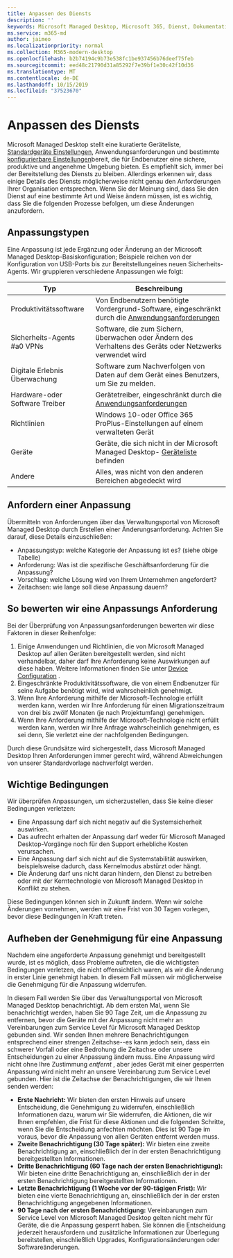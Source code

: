 ```yaml
---
title: Anpassen des Diensts
description: ''
keywords: Microsoft Managed Desktop, Microsoft 365, Dienst, Dokumentation
ms.service: m365-md
author: jaimeo
ms.localizationpriority: normal
ms.collection: M365-modern-desktop
ms.openlocfilehash: b2b74194c9b73e538fc1be937456b76deef75feb
ms.sourcegitcommit: eed48c21790d31a85292f7e39bf1e30c42f10d36
ms.translationtype: MT
ms.contentlocale: de-DE
ms.lasthandoff: 10/15/2019
ms.locfileid: "37523670"
---
```

# <a name="customize-the-service"></a>Anpassen des Diensts

Microsoft Managed Desktop stellt eine kuratierte Geräteliste, [Standardgeräte Einstellungen](device-policies.md), Anwendungsanforderungen und bestimmte [konfigurierbare Einstellungen](../working-with-managed-desktop/config-setting-overview.md)bereit, die für Endbenutzer eine sichere, produktive und angenehme Umgebung bieten. Es empfiehlt sich, immer bei der Bereitstellung des Diensts zu bleiben. Allerdings erkennen wir, dass einige Details des Diensts möglicherweise nicht genau den Anforderungen Ihrer Organisation entsprechen. Wenn Sie der Meinung sind, dass Sie den Dienst auf eine bestimmte Art und Weise ändern müssen, ist es wichtig, dass Sie die folgenden Prozesse befolgen, um diese Änderungen anzufordern.

 
## <a name="types-of-customizations"></a>Anpassungstypen
Eine Anpassung ist jede Ergänzung oder Änderung an der Microsoft Managed Desktop-Basiskonfiguration; Beispiele reichen von der Konfiguration von USB-Ports bis zur Bereitstellungeines neuen Sicherheits-Agents. Wir gruppieren verschiedene Anpassungen wie folgt:


|Typ  |Beschreibung  |
|---------|---------|
|Produktivitätssoftware     |  Von Endbenutzern benötigte Vordergrund-Software, eingeschränkt durch die [Anwendungsanforderungen](mmd-app-requirements.md)       |
|Sicherheits-Agents #a0 VPNs     |  Software, die zum Sichern, überwachen oder Ändern des Verhaltens des Geräts oder Netzwerks verwendet wird       |
|Digitale Erlebnis Überwachung     |  Software zum Nachverfolgen von Daten auf dem Gerät eines Benutzers, um Sie zu melden.       |
|Hardware-oder Software Treiber     |   Gerätetreiber, eingeschränkt durch die [Anwendungsanforderungen](mmd-app-requirements.md)      |
|Richtlinien     | Windows 10-oder Office 365 ProPlus-Einstellungen auf einem verwalteten Gerät        |
|Geräte     | Geräte, die sich nicht in der Microsoft Managed Desktop- [Geräteliste](device-list.md) befinden        |
|Andere     |  Alles, was nicht von den anderen Bereichen abgedeckt wird       |



 
## <a name="request-a-customization"></a>Anfordern einer Anpassung

Übermitteln von Anforderungen über das Verwaltungsportal von Microsoft Managed Desktop durch Erstellen einer Änderungsanforderung. Achten Sie darauf, diese Details einzuschließen:
-   Anpassungstyp: welche Kategorie der Anpassung ist es? (siehe obige Tabelle)
-   Anforderung: Was ist die spezifische Geschäftsanforderung für die Anpassung?
-   Vorschlag: welche Lösung wird von Ihrem Unternehmen angefordert?
-   Zeitachsen: wie lange soll diese Anpassung dauern? 


## <a name="how-we-assess-a-customization-request"></a>So bewerten wir eine Anpassungs Anforderung

Bei der Überprüfung von Anpassungsanforderungen bewerten wir diese Faktoren in dieser Reihenfolge:
 
1.  Einige Anwendungen und Richtlinien, die von Microsoft Managed Desktop auf allen Geräten bereitgestellt werden, sind nicht verhandelbar, daher darf Ihre Anforderung keine Auswirkungen auf diese haben. Weitere Informationen finden Sie unter [Device Configuration](device-policies.md) .
2.  Eingeschränkte Produktivitätssoftware, die von einem Endbenutzer für seine Aufgabe benötigt wird, wird wahrscheinlich genehmigt. 
3.  Wenn Ihre Anforderung mithilfe der Microsoft-Technologie erfüllt werden kann, werden wir Ihre Anforderung für einen Migrationszeitraum von drei bis zwölf Monaten (je nach Projektumfang) genehmigen.
4.  Wenn Ihre Anforderung mithilfe der Microsoft-Technologie nicht erfüllt werden kann, werden wir Ihre Anfrage wahrscheinlich genehmigen, es sei denn, Sie verletzt eine der nachfolgenden Bedingungen.  

Durch diese Grundsätze wird sichergestellt, dass Microsoft Managed Desktop Ihren Anforderungen immer gerecht wird, während Abweichungen von unserer Standardvorlage nachverfolgt werden. 

## <a name="key-conditions"></a>Wichtige Bedingungen

Wir überprüfen Anpassungen, um sicherzustellen, dass Sie keine dieser Bedingungen verletzen:

-   Eine Anpassung darf sich nicht negativ auf die Systemsicherheit auswirken. 
-   Das aufrecht erhalten der Anpassung darf weder für Microsoft Managed Desktop-Vorgänge noch für den Support erhebliche Kosten verursachen.
-   Eine Anpassung darf sich nicht auf die Systemstabilität auswirken, beispielsweise dadurch, dass Kernelmodus abstürzt oder hängt.
-   Die Änderung darf uns nicht daran hindern, den Dienst zu betreiben oder mit der Kerntechnologie von Microsoft Managed Desktop in Konflikt zu stehen.

Diese Bedingungen können sich in Zukunft ändern. Wenn wir solche Änderungen vornehmen, werden wir eine Frist von 30 Tagen vorlegen, bevor diese Bedingungen in Kraft treten.

## <a name="revoking-approval-for-a-customization"></a>Aufheben der Genehmigung für eine Anpassung

Nachdem eine angeforderte Anpassung genehmigt und bereitgestellt wurde, ist es möglich, dass Probleme auftreten, die die wichtigsten Bedingungen verletzen, die nicht offensichtlich waren, als wir die Änderung in erster Linie genehmigt haben. In diesem Fall müssen wir möglicherweise die Genehmigung für die Anpassung widerrufen.
 
In diesem Fall werden Sie über das Verwaltungsportal von Microsoft Managed Desktop benachrichtigt. Ab dem ersten Mal, wenn Sie benachrichtigt werden, haben Sie 90 Tage Zeit, um die Anpassung zu entfernen, bevor die Geräte mit der Anpassung nicht mehr an Vereinbarungen zum Service Level für Microsoft Managed Desktop gebunden sind. Wir senden Ihnen mehrere Benachrichtigungen entsprechend einer strengen Zeitachse--es kann jedoch sein, dass ein schwerer Vorfall oder eine Bedrohung die Zeitachse oder unsere Entscheidungen zu einer Anpassung ändern muss. Eine Anpassung wird nicht ohne Ihre Zustimmung *entfernt* , aber jedes Gerät mit einer gesperrten Anpassung wird nicht mehr an unsere Vereinbarung zum Service Level gebunden. Hier ist die Zeitachse der Benachrichtigungen, die wir Ihnen senden werden:

- **Erste Nachricht:** Wir bieten den ersten Hinweis auf unsere Entscheidung, die Genehmigung zu widerrufen, einschließlich Informationen dazu, warum wir Sie widerrufen, die Aktionen, die wir Ihnen empfehlen, die Frist für diese Aktionen und die folgenden Schritte, wenn Sie die Entscheidung anfechten möchten. Dies ist 90 Tage im voraus, bevor die Anpassung von allen Geräten entfernt werden muss. 
- **Zweite Benachrichtigung (30 Tage später):** Wir bieten eine zweite Benachrichtigung an, einschließlich der in der ersten Benachrichtigung bereitgestellten Informationen. 
- **Dritte Benachrichtigung (60 Tage nach der ersten Benachrichtigung):** Wir bieten eine dritte Benachrichtigung an, einschließlich der in der ersten Benachrichtigung bereitgestellten Informationen. 
- **Letzte Benachrichtigung (1 Woche vor der 90-tägigen Frist):** Wir bieten eine vierte Benachrichtigung an, einschließlich der in der ersten Benachrichtigung angegebenen Informationen.
- **90 Tage nach der ersten Benachrichtigung:** Vereinbarungen zum Service Level von Microsoft Managed Desktop gelten nicht mehr für Geräte, die die Anpassung gesperrt haben. Sie können die Entscheidung jederzeit herausfordern und zusätzliche Informationen zur Überlegung bereitstellen, einschließlich Upgrades, Konfigurationsänderungen oder Softwareänderungen. 

